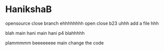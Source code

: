 # HanikshaB
opensource
close
 branch
ehhhhhhhh
open
close
b23
uhhh
add a file
hhh

blah
 main
 hani
 main
 hani
 p4
 blahhhhh

plammmmm
beeeeeeee
 main
 change the code
